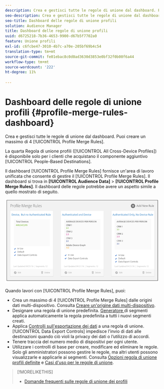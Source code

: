 ```yaml
---
description: Crea e gestisci tutte le regole di unione dal dashboard. Puoi creare un massimo di 4 regole di unione profili.
seo-description: Crea e gestisci tutte le regole di unione dal dashboard. Puoi creare un massimo di 4 regole di unione profili.
seo-title: Dashboard delle regole di unione profili
solution: Audience Manager
title: Dashboard delle regole di unione profili
uuid: d6725218-7b36-4653-9900-d67b5f7702a0
feature: Unione profili
exl-id: c6fcbe47-3010-4b7c-a70e-205bf69b4c54
translation-type: tm+mt
source-git-commit: fe01ebac8c0d0ad3630d3853e0bf32f0b00f6a44
workflow-type: tm+mt
source-wordcount: '222'
ht-degree: 11%

---
```


# Dashboard delle regole di unione profili {#profile-merge-rules-dashboard}

Crea e gestisci tutte le regole di unione dal dashboard. Puoi creare un massimo di 4 [!UICONTROL Profile Merge Rules].

La quarta Regola di unione profili ([!UICONTROL All Cross-Device Profiles]) è disponibile solo per i clienti che acquistano il componente aggiuntivo [!UICONTROL People-Based Destinations].

Il dashboard [!UICONTROL Profile Merge Rules] fornisce un&#39;area di lavoro unificata che consente di gestire il [!UICONTROL Profile Merge Rules]. Il dashboard si trova in **[!UICONTROL Audience Data]** > **[!UICONTROL Profile Merge Rules]**. Il dashboard delle regole potrebbe avere un aspetto simile a quello mostrato di seguito.

![](assets/profile-dashboard.png)

Quando lavori con [!UICONTROL Profile Merge Rules], puoi:

* Crea un massimo di 4 [!UICONTROL Profile Merge Rules] dalle origini dati multi-dispositivo. Consulta [Creare un&#39;origine dati multi-dispositivo](merge-rules-start.md#create-data-source).
* Designare una regola di unione predefinita. [Generatore ](../segments/segment-builder.md) di segmenti applica automaticamente la regola predefinita a tutti i nuovi segmenti creati.
* Applica [Controlli sull&#39;esportazione dei dati](../data-export-controls.md) a una regola di unione. [!UICONTROL Data Export Controls] impedisce l’invio di dati alle destinazioni quando ciò violi la privacy dei dati o l’utilizzo di accordi.
* Tenere traccia del numero medio di dispositivi per ogni utente.
* Utilizzare i controlli di base per creare, modificare ed eliminare le regole. Solo gli amministratori possono gestire le regole, ma altri utenti possono visualizzarle e applicarle ai segmenti. Consulta [Opzioni regola di unione profili definite](merge-rule-definitions.md) e [Casi d&#39;uso per le regole di unione](merge-rule-targeting-options.md).

>[!MORELIKETHIS]
>
>* [Domande frequenti sulle regole di unione dei profili](../../faq/faq-profile-merge.md)

